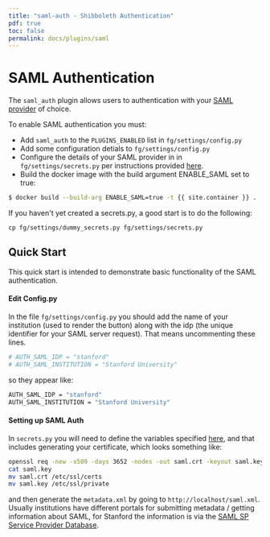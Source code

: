 ```yaml
---
title: "saml-auth - Shibboleth Authentication"
pdf: true
toc: false
permalink: docs/plugins/saml
---
```


# SAML Authentication

The `saml_auth` plugin allows users to authentication with your [SAML provider](https://en.wikipedia.org/wiki/Security_Assertion_Markup_Language) of choice.

To enable SAML authentication you must:

  * Add `saml_auth` to the `PLUGINS_ENABLED` list in `fg/settings/config.py`
  * Add some configuration detials to `fg/settings/config.py`
  * Configure the details of your SAML provider in in `fg/settings/secrets.py` per instructions provided [here](http://python-social-auth.readthedocs.io/en/latest/backends/saml.html).
  * Build the docker image with the build argument ENABLE_SAML set to true:

```bash
$ docker build --build-arg ENABLE_SAML=true -t {{ site.container }} .
```

If you haven't yet created a secrets.py, a good start is to do the following:

```
cp fg/settings/dummy_secrets.py fg/settings/secrets.py
```

## Quick Start
This quick start is intended to demonstrate basic functionality of the SAML authentication. 


#### Edit Config.py

In the file `fg/settings/config.py` you should add the name of your institution (used to render the button)
along with the idp (the unique identifier for your SAML server request). That means uncommenting these lines.

```bash
# AUTH_SAML_IDP = "stanford"
# AUTH_SAML_INSTITUTION = "Stanford University"
```

so they appear like:

```bash
AUTH_SAML_IDP = "stanford"
AUTH_SAML_INSTITUTION = "Stanford University"
```

#### Setting up SAML Auth

In `secrets.py` you will need to define the variables specified [here](http://python-social-auth.readthedocs.io/en/latest/backends/saml.html), and that includes generating your certificate, which looks something like:

```bash
openssl req -new -x509 -days 3652 -nodes -out saml.crt -keyout saml.key
cat saml.key
mv saml.crt /etc/ssl/certs
mv saml.key /etc/ssl/private
```

and then generate the `metadata.xml` by going to `http://localhost/saml.xml`. Usually institutions have different portals for submitting metadata / getting information about SAML, for Stanford the information is via the [SAML SP Service Provider Database](https://spdb.stanford.edu/).
